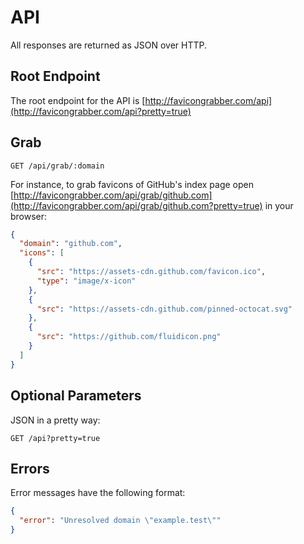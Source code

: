 # API

All responses are returned as JSON over HTTP.

## Root Endpoint

The root endpoint for the API is [http://favicongrabber.com/api](http://favicongrabber.com/api?pretty=true)

## Grab

```
GET /api/grab/:domain
```

For instance, to grab favicons of GitHub's index page open [http://favicongrabber.com/api/grab/github.com](http://favicongrabber.com/api/grab/github.com?pretty=true) in your browser:

```json
{
  "domain": "github.com",
  "icons": [
    {
      "src": "https://assets-cdn.github.com/favicon.ico",
      "type": "image/x-icon"
    },
    {
      "src": "https://assets-cdn.github.com/pinned-octocat.svg"
    },
    {
      "src": "https://github.com/fluidicon.png"
    }
  ]
}
```

## Optional Parameters

JSON in a pretty way:

```
GET /api?pretty=true
```

## Errors

Error messages have the following format:

```json
{
  "error": "Unresolved domain \"example.test\""
}
```
